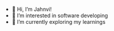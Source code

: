 - 👋 Hi, I’m Jahnvi!
- 👀 I’m interested in software developing
- 🌱 I’m currently exploring my learnings


<!---
Jahnvi615/Jahnvi615 is a ✨ special ✨ repository because its `README.md` (this file) appears on your GitHub profile.
You can click the Preview link to take a look at your changes.
--->
